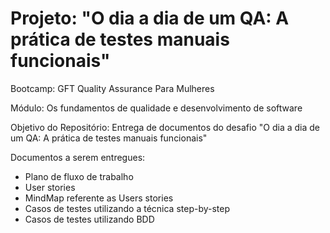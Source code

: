# Projeto: "O dia a dia de um QA: A prática de testes manuais funcionais"

Bootcamp: GFT Quality Assurance Para Mulheres

Módulo: Os fundamentos de qualidade e desenvolvimento de software

Objetivo do Repositório: Entrega de documentos do desafio "O dia a dia de um QA: A prática de testes manuais funcionais"

Documentos a serem entregues:

* Plano de fluxo de trabalho
* User stories
* MindMap referente as Users stories
* Casos de testes utilizando a técnica step-by-step
* Casos de testes utilizando BDD
